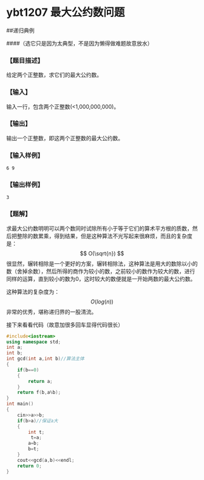 # ybt1207 最大公约数问题

##递归典例

####（选它只是因为太典型，不是因为懒得做难题故意放水）

### 【题目描述】

给定两个正整数，求它们的最大公约数。

### 【输入】

输入一行，包含两个正整数(<1,000,000,000)。

### 【输出】

输出一个正整数，即这两个正整数的最大公约数。

### 【输入样例】

```
6 9
```
### 【输出样例】
```
3
```
### 【题解】

求最大公约数明明可以两个数同时试除所有小于等于它们的算术平方根的质数，然后把整除的数累乘，得到结果，但是这种算法不光写起来很麻烦，而且的复杂度是：
$$
O(\sqrt{n})
$$
很显然，辗转相除是一个更好的方案，辗转相除法，这种算法是用大的数除以小的数（舍掉余数），然后所得的商作为较小的数，之前较小的数作为较大的数，进行同样的运算，直到较小的数为0，这时较大的数便就是一开始两数的最大公约数。

这种算法的复杂度为：
$$
O(log(n))
$$
非常的优秀，堪称递归界的一股清流。

接下来看看代码（故意加很多回车显得代码很长）

```c++
#include<iostream>
using namespace std;
int a;
int b;
int gcd(int a,int b)//算法主体
{
	if(b==0)
	{
		return a;
	}
	return f(b,a%b);
} 
int main()
{
	cin>>a>>b;
	if(b>a)//保证a大
	{
		int t;
         t=a;
		a=b;
		b=t;
	}
	cout<<gcd(a,b)<<endl;
	return 0;
}
```